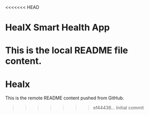 <<<<<<< HEAD
# HealX Smart Health App

This is the local README file content.
=======
# Healx

This is the remote README content pushed from GitHub.
>>>>>>> ef44436... Initial commit
